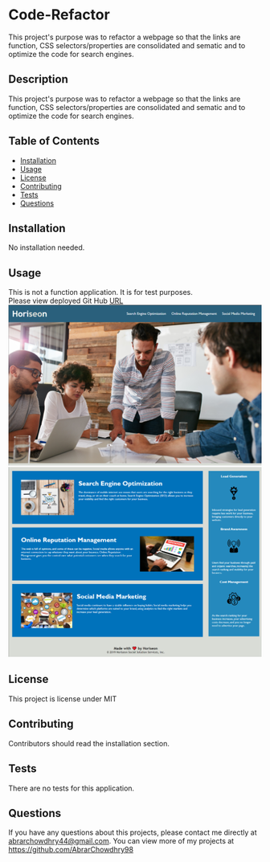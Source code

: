 # Code-Refactor
This project's purpose was to refactor a webpage so that the links are function, CSS selectors/properties are consolidated and sematic and to optimize the code for search engines.
## Description 
This project's purpose was to refactor a webpage so that the links are function, CSS selectors/properties are consolidated and sematic and to optimize the code for search engines. 

## Table of Contents
* [Installation](#installation)
* [Usage](#usage)
* [License](#license)
* [Contributing](#contributing)
* [Tests](#tests)
* [Questions](#questions)

## Installation 
No installation needed. 

## Usage 
This is not a function application. It is for test purposes.<br>
Please view deployed Git Hub [URL](https://abrarchowdhry98.github.io/Code-Refactor/)
<img src="./assets/images/Website-1.png">
<img src="./assets/images/Website-2.png">


## License 
This project is license under MIT

## Contributing 
Contributors should read the installation section. 

## Tests
There are no tests for this application. 

## Questions
If you have any questions about this projects, please contact me directly at abrarchowdhry44@gmail.com. You can view more of my projects at https://github.com/AbrarChowdhry98